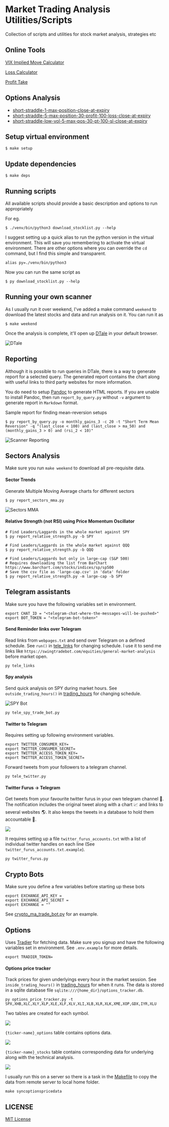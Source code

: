 # Market Trading Analysis Utilities/Scripts

Collection of scripts and utilities for stock market analysis, strategies etc

## Online Tools

[VIX Implied Move Calculator](https://namuan.github.io/bin-utils/vix-implied-move.html)

[Loss Calculator](https://namuan.github.io/bin-utils/bet-loss-calculator.html)

[Profit Take](https://namuan.github.io/bin-utils/profit-take.html)

## Options Analysis

* [short-straddle-1-max-position-close-at-expiry](https://namuan.github.io/trading-utils/short-straddles/short-straddle-1-max-position-close-at-expiry.html)
* [short-straddle-5-max-position-30-profit-100-loss-close-at-expiry](https://namuan.github.io/trading-utils/short-straddles/short-straddle-5-max-position-30-profit-100-loss-close-at-expiry.html)
* [short-straddle-low-vol-5-max-pos-30-pt-100-sl-close-at-expiry](https://namuan.github.io/trading-utils/short-straddles/short-straddle-low-vol-5-max-pos-30-pt-100-sl-close-at-expiry.html)

## Setup virtual environment

```shell
$ make setup
```

## Update dependencies

```shell
$ make deps
```

## Running scripts

All available scripts should provide a basic description and options to run appropriately

For eg.

```shell
$ ./venv/bin/python3 download_stocklist.py --help
```

I suggest setting up a quick alias to run the python version in the virtual environment. This will save you remembering
to activate the virtual environment. There are other options where you can override the `cd` command, but I find this
simple and transparent.

```
alias py=./venv/bin/python3
```

Now you can run the same script as

```shell
$ py download_stocklist.py --help
```

## Running your own scanner

As I usually run it over weekend, I've added a make command `weekend` to download the latest stocks and data and run
analysis on it. You can run it as

```shell
$ make weekend
```

Once the analysis is complete, it'll open up [DTale](https://pypi.org/project/dtale/) in your default browser.

![DTale](assets/images/dtale.gif)

## Reporting

Although it is possible to run queries in DTale, there is a way to generate report for a selected query. The generated
report contains the chart along with useful links to third party websites for more information.

You do need to setup [Pandoc](https://pandoc.org/installing.html) to generate HTML reports. If you are unable to install
Pandoc, then run `report_by_query.py` without `-v` argument to generate report in `Markdown` format.

Sample report for finding mean-reversion setups

```shell
$ py report_by_query.py -o monthly_gains_3 -c 20 -t "Short Term Mean Reversion" -q "(last_close < 100) and (last_close > ma_50) and (monthly_gains_3 > 0) and (rsi_2 < 10)"
```

![Scanner Reporting](assets/images/stocks-scanner-reporting.gif)

## Sectors Analysis

Make sure you run `make weekend` to download all pre-requisite data.

#### Sector Trends

Generate Multiple Moving Average charts for different sectors

```shell
$ py report_sectors_mma.py
```

![Sectors MMA](assets/images/sectors-mma.gif)

#### Relative Strength (not RSI) using Price Momentum Oscillator

```shell
# Find Leaders/Laggards in the whole market against SPY
$ py report_relative_strength.py -b SPY

# Find Leaders/Laggards in the whole market against QQQ
$ py report_relative_strength.py -b QQQ

# Find Leaders/Laggards but only in large-cap (S&P 500)
# Requires downloading the list from BarChart https://www.barchart.com/stocks/indices/sp/sp500
# Save the csv file as 'large-cap.csv' in 'data' folder
$ py report_relative_strength.py -m large-cap -b SPY
```

## Telegram assistants

Make sure you have the following variables set in environment.

```shell
export CHAT_ID = "<telegram-chat-where-the-messages-will-be-pushed>"
export BOT_TOKEN = "<telegram-bot-token>"
```

#### Send Reminder links over Telegram

Read links from `webpages.txt` and send over Telegram on a defined schedule.
See `run()` in [tele_links](tele_links.py) for changing schedule.
I use it to send me links like `https://swingtradebot.com/equities/general-market-analysis` before market open.

```shell
py tele_links
```

#### Spy analysis

Send quick analysis on SPY during market hours.
See `outside_trading_hours()` in [trading_hours](common/trading_hours.py) for changing schedule.

![SPY Bot](assets/images/telegram-spy-bot.png)

```shell
py tele_spy_trade_bot.py
```

#### Twitter to Telegram

Requires setting up following environment variables.

```shell
export TWITTER_CONSUMER_KEY=
export TWITTER_CONSUMER_SECRET=
export TWITTER_ACCESS_TOKEN_KEY=
export TWITTER_ACCESS_TOKEN_SECRET=
```

Forward tweets from your followers to a telegram channel.

```shell
py tele_twitter.py
```

#### Twitter Furus -> Telegram

Get tweets from your favourite twitter furus in your own telegram channel 🚀.
The notification includes the original tweet along with a chart 📈 and links to several websites 🌎.
It also keeps the tweets in a database to hold them accountable 👺.

![](assets/images/twitter-pumps-sample.png)

It requires setting up a file `twitter_furus_accounts.txt` with a list of individual twitter handles on each line (See `twitter_furus_accounts.txt.example`).

```shell
py twitter_furus.py
```

## Crypto Bots

Make sure you define a few variables before starting up these bots

```shell
export EXCHANGE_API_KEY =
export EXCHANGE_API_SECRET =
export EXCHANGE = ""
```

See [crypto_ma_trade_bot.py](crypto_ma_trade_bot.py) for an example.

## Options

Uses [Tradier](https://developer.tradier.com/) for fetching data.
Make sure you signup and have the following variables set in environment.
See `.env.example` for more details.

```shell
export TRADIER_TOKEN=
```

#### Options price tracker

Track prices for given underlyings every hour in the market session.
See `inside_trading_hours()` in [trading_hours](common/trading_hours.py) for when it runs.
The data is stored in a sqlite database file `sqlite:///{home_dir}/options_tracker.db`.

```shell
py options_price_tracker.py -t SPX,XHB,XLC,XLY,XLP,XLE,XLF,XLV,XLI,XLB,XLR,XLK,XME,XOP,GDX,IYR,XLU
```

Two tables are created for each symbol.

![](assets/images/options_price_tracker_tables.png)

`{ticker-name}_options` table contains options data.

![](assets/images/options_price_tracker_options_table.png)

`{ticker-name}_stocks` table contains corresponding data for underlying along with the technical analysis.

![](assets/images/options_price_tracker_stock_table.png)

I usually run this on a server so there is a task in the [Makefile](Makefile) to copy the data from remote server to local home folder.

```shell
make syncoptionspricedata
```

## LICENSE

[MIT License](LICENSE)
